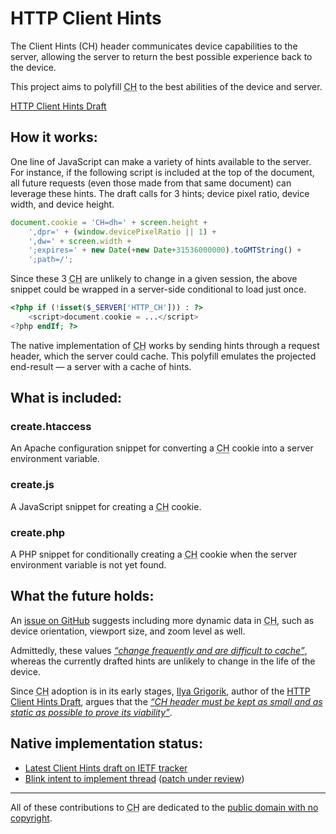 # HTTP Client Hints

The Client Hints (CH) header communicates device capabilities to the server, allowing the server to return the best possible experience back to the device.

This project aims to polyfill <abbr title="Client Hints">CH</abbr> to the best abilities of the device and server.

[HTTP Client Hints Draft](//github.com/igrigorik/http-client-hints)

## How it works:

One line of JavaScript can make a variety of hints available to the server. For instance, if the following script is included at the top of the document, all future requests (even those made from that same document) can leverage these hints. The draft calls for 3 hints; device pixel ratio, device width, and device height.

```javascript
document.cookie = 'CH=dh=' + screen.height +
	',dpr=' + (window.devicePixelRatio || 1) +
	',dw=' + screen.width +
	';expires=' + new Date(+new Date+31536000000).toGMTString() +
	';path=/';
```

Since these 3 <abbr title="Client Hints">CH</abbr> are unlikely to change in a given session, the above snippet could be wrapped in a server-side conditional to load just once.

```php
<?php if (!isset($_SERVER['HTTP_CH'])) : ?>
	<script>document.cookie = ...</script>
<?php endIf; ?>
```

The native implementation of <abbr title="Client Hints">CH</abbr> works by sending hints through a request header, which the server could cache. This polyfill emulates the projected end-result &mdash; a server with a cache of hints.

## What is included:

### create.htaccess

An Apache configuration snippet for converting a <abbr title="Client Hints">CH</abbr> cookie into a server environment variable.

### create.js

A JavaScript snippet for creating a <abbr title="Client Hints">CH</abbr> cookie.

### create.php

A PHP snippet for conditionally creating a <abbr title="Client Hints">CH</abbr> cookie when the server environment variable is not yet found.

## What the future holds:

An [issue on GitHub](//github.com/igrigorik/http-client-hints/issues/3) suggests including more dynamic data in <abbr title="Client Hints">CH</abbr>, such as device orientation, viewport size, and zoom level as well.

Admittedly, these values [*<q>change frequently and are difficult to cache</q>*](//github.com/igrigorik/http-client-hints/issues/3#issuecomment-14573532), whereas the currently drafted hints are unlikely to change in the life of the device.

Since <abbr title="Client Hints">CH</abbr> adoption is in its early stages, [Ilya Grigorik](//twitter.com/igrigorik), author of the [HTTP Client Hints Draft](//github.com/igrigorik/http-client-hints), argues that the [*<q>CH header must be kept as small and as static as possible to prove its viability</q>*](//github.com/igrigorik/http-client-hints/issues/3#issuecomment-14427978).

## Native implementation status:

* [Latest Client Hints draft on IETF tracker](//tools.ietf.org/html/draft-grigorik-http-client-hints)
* [Blink intent to implement thread](//groups.google.com/a/chromium.org/d/msg/blink-dev/c38s7y6dH-Q/bNFczRZj5MsJ) ([patch under review](//codereview.chromium.org/23654014))

---

All of these contributions to <abbr title="Client Hints">CH</abbr> are dedicated to the [public domain with no copyright](//creativecommons.org/publicdomain/zero/1.0/).